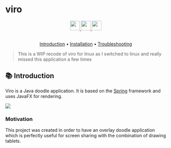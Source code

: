 # viro

<div align="center">
  <a href="https://www.oracle.com/java/" target="_blank">
    <img
      src="https://img.shields.io/badge/Written%20in-java-%23EF4041?style=for-the-badge"
      height="30"
    />
  </a>
  <a href="https://github.com/micartey/viro/actions/workflows/maven-publish.yml" target="_blank">
    <img
      src="https://img.shields.io/badge/actions-build-%27a147?style=for-the-badge"
      height="30"
    />
  </a>
  <a href="https://micartey.github.io/viro/docs" target="_blank">
    <img
      src="https://img.shields.io/badge/javadoc-reference-5272B4.svg?style=for-the-badge"
      height="30"
    />
  </a>
</div>

<br />

<p align="center">
  <a href="#-introduction">Introduction</a> •
  <a href="#-installation">Installation</a> •
  <a href="https://github.com/micartey/viro/issues">Troubleshooting</a>
</p>

> This is a WIP recode of viro for linux as I switched to linux and really missed this application a few times

## 📚 Introduction

Viro is a Java doodle application. It is based on the [Spring](https://spring.io/) framework and uses JavaFX for rendering.

![](images/preview.gif)

### Motivation

This project was created in order to have an overlay doodle application which is perfectly useful for screen sharing with the combination of drawing tablets.